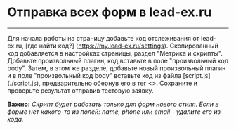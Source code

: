# Отправка всех форм в lead-ex.ru
---
Для начала работы на страницу добавьте код отслеживания от lead-ex.ru, [где найти код?] (https://my.lead-ex.ru/settings). Скопированный код добавляется в настройках страницы, раздел "Метрика и скрипты". Добавьте произвольный плагин, код вставьте в поле "произвольный код body". Затем, в этом же разделе, добавьте новый произвольный плагин и в поле "произвольный код body" вставьте код из файла [script.js] (./script.js), предварительно обернув его в тег <<script></script>>. Сохраните и проверьте результат отправив тестовую заявку.

**Важно:** *Скрипт будет работать только для форм нового стиля. Если в форме нет какого-то из полей: name, phone или email - удалите его из кода.* 